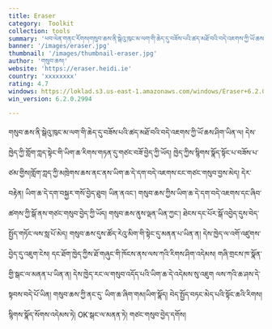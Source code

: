 ```yaml
---
title: Eraser
category:  Toolkit
collection: tools
summary: 'ཕབ་ལེན་གནང་རོགས།གསུབ་ཆས་ནི་སྒེའུ་ཁུང་མ་ལག་གི་ཆེད་དུ་བཟོས་པའི་ཚད་མཐོ་བའི་བདེ་འཇགས་ཀྱི་ཡོ་ཆས་ཤིག་ཡིན་ལ། དེས་ཁྱེད་ཀྱི་གློག་ཀླད་སྟེང་གི་ཡིག་ཆ་རིགས་གཏན་དུ་གཙང་བཟོ་བྱེད་ཀྱི་ཡོད།'
banner: '/images/eraser.jpg'
thumbnail: '/images/thumbnail-eraser.jpg'
author: 'གསུབ་ཆས།'
website: 'https://eraser.heidi.ie'
country: 'xxxxxxxx'
rating: 4.7
windows: https://loklad.s3.us-east-1.amazonaws.com/windows/Eraser+6.2.0.2994.exe
win_version: 6.2.0.2994

---
```

གསུབ་ཆས་ནི་སྒེའུ་ཁུང་མ་ལག་གི་ཆེད་དུ་བཟོས་པའི་ཚད་མཐོ་བའི་བདེ་འཇགས་ཀྱི་ཡོ་ཆས་ཤིག་ཡིན་ལ། དེས་ཁྱེད་ཀྱི་གློག་ཀླད་སྟེང་གི་ཡིག་ཆ་རིགས་གཏན་དུ་གཙང་བཟོ་བྱེད་ཀྱི་ཡོད། ཁྱེད་ཀྱིས་སྙིགས་སྣོད་སྟོང་པ་བཟོས་པ་ཙམ་གྱིས།གློག་ཀླད་ཀྱི་མཁྲེགས་ཆས་ནང་ནས་ཡིག་ཆ་དེ་དག་བདེ་འཇགས་ངང་གཙང་གསུབ་བྱས་མེད། དེར་བརྟེན། ཡིག་ཆ་དེ་དག་བསྐྱར་གསོ་བྱེད་ཐུབ། ཡིན་ནའང་། གསུབ་ཆས་ཀྱིས་ཡིག་ཆ་དེ་དག་བདེ་འཇགས་དང་ཞིབ་ཚགས་ཀྱི་སྒོ་ནས་གཙང་གསུབ་བྱེད་ཀྱི་ཡོད། གསུབ་ཆས་ནུས་ལྡན་ཡིན་ཀྱང་། ཐེངས་དང་པོར་སྒོ་འབྱེད་དུས་བེད་སྤྱོད་གཏོང་ལས་སླ་པོ་མེད། གསུབ་ཆས་དུས་ཚོད་རེའུ་མིག་གི་སྟེང་དུ་མནན་པ་ཡིན་ན། དེས་ཁྱེད་ལ་འགོ་འཛུགས་བྱེད་དུ་འཇུག་ངེས། དང་ཐོག་ཁྱེད་ཀྱིས་ཐོ་གཞུང་གི་ཁོངས་ནས་ལས་ཀའི་རིགས་ཤིག་འདེམས། གཞི་གྲངས་ཁ་སྣོན་གྱི་སྒང་ལ་མནན་པ་ཡིན་ན། དེས་ཁྱེད་རང་ལ་གསུབ་འདོད་པའི་ཡིག་ཆ་དེ་འདེམས་སུ་འཇུག ལས་ཀའི་ཆ་ཤས་དེ་སྟབས་བདེ་པོ་ཡིན། གསུབ་ཆས་ཀྱི་ནང་དུ་ ཡིག་ཆ་ཞིག་གམ།ཡིག་སྣོད། བེད་སྤྱོད་བཏང་མེད་པའི་སྟོང་ཆའི་རིགས། སྙིགས་སྣོད་སོགས་འདེམས་ཏེ། OK་སྒང་ལ་མནན་ཏེ། གཙང་གསུབ་བྱེད་དགོས།